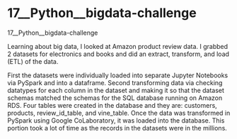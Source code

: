 # 17__Python__bigdata-challenge
17__Python__bigdata-challenge

Learning about big data, I looked at Amazon product review data.  I grabbed 2 datasets for electronics and books and did an extract, transform, and load (ETL) of the data.

First the datasets were individually loaded into separate Jupyter Notebooks via PySpark and into a dataframe.
Second transforming data via checking datatypes for each column in the dataset and making it so that the dataset schemas matched the schemas for the SQL database running on Amazon RDS.  Four tables were created in the database and they are: customers, products, review_id_table, and vine_table.  Once the data was transformed in PySpark using Google CoLaboratory, it was loaded into the database.  This portion took a lot of time as the records in the datasets were in the millions.

